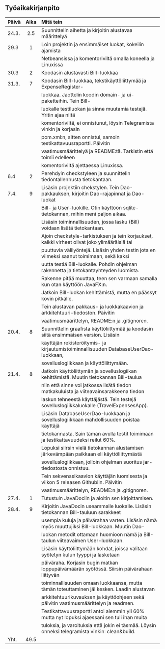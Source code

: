 ## Työaikakirjanpito

| Päivä | Aika   | Mitä tein                                               |
| ------|:------:|:--------------------------------------------------------|
| 24.3. |  2.5   | Suunnittelin aihetta ja kirjoitin alustavaa määrittelyä |
| 29.3  |  1     | Loin projektin ja ensimmäiset luokat, kokeilin ajamista |
|       |	 | Netbeansissa ja komentoriviltä omalla koneella ja Linuxissa
| 30.3  |  2     | Koodasin alustavasti Bill-luokkaa |
| 31.3. |  7     | Koodasin Bill-luokkaa, tekstikäyttöliittymää ja ExpenseRegister-|
|       |        | luokkaa. Jaottelin koodin domain- ja ui-paketteihin. Tein Bill-|
|       |        | luokalle testiluokan ja sinne muutamia testejä. Yritin ajaa niitä|
|       |        | komentoriviltä, ei onnistunut, löysin Telegramista vinkin ja korjasin| 
|       |        | pom.xml:n, sitten onnistui, samoin testikattavuusraportti. Päivitin |
|       |        | vaatimusmäärittelyä ja README:tä. Tarkistin että toimii edelleen|
|       |        | komentoriviltä ajettaessa Linuxissa. |
|  6.4  |   2    | Perehdyin checkstyleen ja suunnittelin tiedontallennusta tietokantaan.  |
|  7.4. |   9    | Lisäsin projektiin chekstylen. Tein Dao-pakkauksen, kirjoitin Dao-rajapinnat ja Dao-luokat |
|       |        | Bill- ja User-luokille. Otin käyttöön sqlite-tietokannan, mihin meni paljon aikaa.| 
|       |        | Lisäsin toiminnallisuuden, jossa lasku (Bill) voidaan lisätä tietokantaan. 
|       |        | Ajoin checkstyle-tarkistuksen ja tein korjaukset, kaikki virheet olivat joko ylimääräisiä tai|
|       |        | puuttuvia välilyöntejä. Lisäsin yhden testin jota en viimeksi saanut toimimaan, sekä kaksi|
|       |        | uutta testiä Bill-luokalle. Pohdin ohjelman rakennetta ja tietokantayhteyden luomista.|
|       |        | Rakenne pitää muuttaa, teen sen varmaan samalla kun otan käyttöön JavaFX:n.|
|       |        | Jatkoin Bill-luokan kehittämistä, mutta en päässyt kovin pitkälle. |
|       |        | Tein alustavan pakkaus- ja luokkakaavion ja arkkitehtuuri-tiedoston. Päivitin |
|       |        | vaatimusmäärittelyn, README:n ja .gitignoren.|
| 20.4. |   8    | Suunnittelin graafista käyttöliittymää ja koodasin siitä ensimmäisen version. Lisäsin| 
|       |        | käyttäjän rekisteröitymis- ja kirjautumistoiminnallisuuden DatabaseUserDao-luokkaan,| 
|       |        | sovelluslogiikkaan ja käyttöliittymään.|
| 21.4. |   8    | Jatkoin käyttöliittymän ja sovelluslogiikan kehittämistä. Muutin tietokannan Bill-taulua|
|       |        | niin että sinne voi jatkossa lisätä tiedon matkakuluista ja viiteavainsarakkeena tiedon|
|       |        | laskun tehneestä käyttäjästä. Tein testejä sovelluslogiikkaluokalle (TravelExpensesApp).|
|       |        | Lisäsin DatabaseUserDao-luokkaan ja sovelluslogiikkaan mahdollisuuden poistaa käyttäjä|
|       |        | tietokannasta. Sain tämän avulla testit toimimaan ja testikattavuudeksi reilut 60%.| 
|       |        | Lopuksi siirsin vielä tietokannan alustamisen järkevämpään paikkaan eli käyttöliittymästä| 
|       |        | sovelluslogiikkaan, jolloin ohjelman suoritus jar-tiedostosta onnistuu.| 
|       |        | Tein sekvenssikaavion käyttäjän luomisesta ja viikon 5 releasen Githubiin. Päivitin |
|       |        | vaatimusmäärittelyn, README:n ja .gitignoren.|
| 27.4. |    1   | Tutustuin JavaDociin ja aloitin sen kirjoittamisen.|
| 28.4. |    9   | Kirjoitin JavaDocin useammalle luokalle. Lisäsin tietokannan Bill-tauluun sarakkeet|
|       |        | usempia kuluja ja päivärahaa varten. Lisäsin nämä myös muuttujiksi Bill-luokkaan. Muutin Dao-|
|       |        | luokan metodit ottamaan huomioon nämä ja Bill-taulun viiteavaimen User-luokkaan. |
|       |        | Lisäsin käyttöliittymään kohdat, joissa valitaan syötetyn kulun tyyppi ja lasketaan|
|       |        | päiväraha. Korjasin bugin matkan loppupäivämäärän syötössä. Siirsin päivärahaan liittyvän|
|       |        | toiminnallisuuden omaan luokkaansa, mutta tämän toteuttaminen jäi kesken. Laadin alustavan|
|       |        | arkkitehtuurikuvauksen ja käyttöohjeen sekä päivitin vaatimusmäärittelyn ja readmen.|
|       |        | Testikattavuusraportti antoi aiemmin yli 60% mutta nyt lopuksi ajaessani sen tuli ihan muita|
|       |        | tuloksia, ja varoituksia että jokin ei täsmää. Löysin onneksi telegramista vinkin: clean&build.|
| Yht.  | 49.5   |

